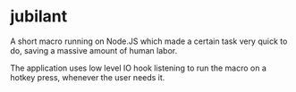# jubilant
A short macro running on Node.JS which made a certain task very quick to do, saving a massive amount of human labor.

The application uses low level IO hook listening to run the macro on a hotkey press, whenever the user needs it.
